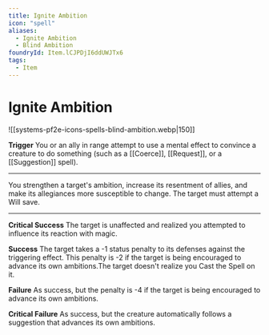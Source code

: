 ```yaml
---
title: Ignite Ambition
icon: "spell"
aliases:
  - Ignite Ambition
  - Blind Ambition
foundryId: Item.lCJPDjI6ddUWJTx6
tags:
  - Item
---
```


# Ignite Ambition
![[systems-pf2e-icons-spells-blind-ambition.webp|150]]

**Trigger** You or an ally in range attempt to use a mental effect to convince a creature to do something (such as a [[Coerce]], [[Request]], or a [[Suggestion]] spell).

* * *

You strengthen a target's ambition, increase its resentment of allies, and make its allegiances more susceptible to change. The target must attempt a Will save.

* * *

**Critical Success** The target is unaffected and realized you attempted to influence its reaction with magic.

**Success** The target takes a -1 status penalty to its defenses against the triggering effect. This penalty is -2 if the target is being encouraged to advance its own ambitions.The target doesn't realize you Cast the Spell on it.

**Failure** As success, but the penalty is -4 if the target is being encouraged to advance its own ambitions.

**Critical Failure** As success, but the creature automatically follows a suggestion that advances its own ambitions.
